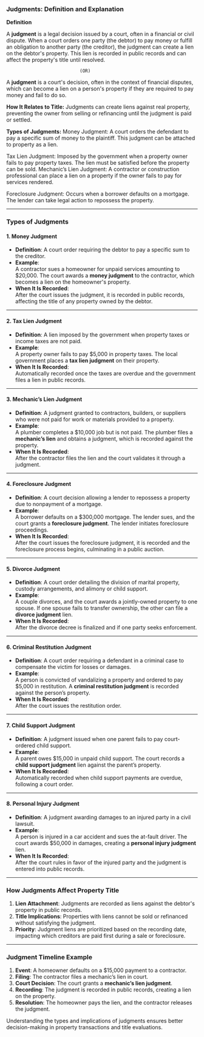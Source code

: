 ### **Judgments: Definition and Explanation**

**Definition**

A **judgment** is a legal decision issued by a court, often in a financial or civil dispute. When a court orders one party (the debtor) to pay money or fulfill an obligation to another party (the creditor), the judgment can create a lien on the debtor's property. This lien is recorded in public records and can affect the property's title until resolved.

                               (OR)
 
A **judgment** is a court's decision, often in the context of financial disputes, which can become a lien on a person's property if they are required to pay money and fail to do so.

**How It Relates to Title:** Judgments can create liens against real property, preventing the owner from selling or refinancing until the judgment is paid or settled.

**Types of Judgments:**
Money Judgment: A court orders the defendant to pay a specific sum of money to the plaintiff. This judgment can be attached to property as a lien.

Tax Lien Judgment: Imposed by the government when a property owner fails to pay property taxes. The lien must be satisfied before the property can be sold.
Mechanic’s Lien Judgment: A contractor or construction professional can place a lien on a property if the owner fails to pay for services rendered.

Foreclosure Judgment: Occurs when a borrower defaults on a mortgage. The lender can take legal action to repossess the property.

---

### **Types of Judgments**

#### **1. Money Judgment**
- **Definition**: A court order requiring the debtor to pay a specific sum to the creditor.
- **Example**:  
  A contractor sues a homeowner for unpaid services amounting to $20,000. The court awards a **money judgment** to the contractor, which becomes a lien on the homeowner's property.
- **When It Is Recorded**:  
  After the court issues the judgment, it is recorded in public records, affecting the title of any property owned by the debtor.

---

#### **2. Tax Lien Judgment**
- **Definition**: A lien imposed by the government when property taxes or income taxes are not paid.
- **Example**:  
  A property owner fails to pay $5,000 in property taxes. The local government places a **tax lien judgment** on their property.
- **When It Is Recorded**:  
  Automatically recorded once the taxes are overdue and the government files a lien in public records.

---

#### **3. Mechanic’s Lien Judgment**
- **Definition**: A judgment granted to contractors, builders, or suppliers who were not paid for work or materials provided to a property.
- **Example**:  
  A plumber completes a $10,000 job but is not paid. The plumber files a **mechanic’s lien** and obtains a judgment, which is recorded against the property.
- **When It Is Recorded**:  
  After the contractor files the lien and the court validates it through a judgment.

---

#### **4. Foreclosure Judgment**
- **Definition**: A court decision allowing a lender to repossess a property due to nonpayment of a mortgage.
- **Example**:  
  A borrower defaults on a $300,000 mortgage. The lender sues, and the court grants a **foreclosure judgment**. The lender initiates foreclosure proceedings.
- **When It Is Recorded**:  
  After the court issues the foreclosure judgment, it is recorded and the foreclosure process begins, culminating in a public auction.

---

#### **5. Divorce Judgment**
- **Definition**: A court order detailing the division of marital property, custody arrangements, and alimony or child support.
- **Example**:  
  A couple divorces, and the court awards a jointly-owned property to one spouse. If one spouse fails to transfer ownership, the other can file a **divorce judgment** lien.
- **When It Is Recorded**:  
  After the divorce decree is finalized and if one party seeks enforcement.

---

#### **6. Criminal Restitution Judgment**
- **Definition**: A court order requiring a defendant in a criminal case to compensate the victim for losses or damages.
- **Example**:  
  A person is convicted of vandalizing a property and ordered to pay $5,000 in restitution. A **criminal restitution judgment** is recorded against the person’s property.
- **When It Is Recorded**:  
  After the court issues the restitution order.

---

#### **7. Child Support Judgment**
- **Definition**: A judgment issued when one parent fails to pay court-ordered child support.
- **Example**:  
  A parent owes $15,000 in unpaid child support. The court records a **child support judgment** lien against the parent’s property.
- **When It Is Recorded**:  
  Automatically recorded when child support payments are overdue, following a court order.

---

#### **8. Personal Injury Judgment**
- **Definition**: A judgment awarding damages to an injured party in a civil lawsuit.
- **Example**:  
  A person is injured in a car accident and sues the at-fault driver. The court awards $50,000 in damages, creating a **personal injury judgment** lien.
- **When It Is Recorded**:  
  After the court rules in favor of the injured party and the judgment is entered into public records.

---

### **How Judgments Affect Property Title**

1. **Lien Attachment**: Judgments are recorded as liens against the debtor's property in public records.  
2. **Title Implications**: Properties with liens cannot be sold or refinanced without satisfying the judgment.  
3. **Priority**: Judgment liens are prioritized based on the recording date, impacting which creditors are paid first during a sale or foreclosure.

---

### **Judgment Timeline Example**

1. **Event**: A homeowner defaults on a $15,000 payment to a contractor.  
2. **Filing**: The contractor files a mechanic’s lien in court.  
3. **Court Decision**: The court grants a **mechanic’s lien judgment**.  
4. **Recording**: The judgment is recorded in public records, creating a lien on the property.  
5. **Resolution**: The homeowner pays the lien, and the contractor releases the judgment.

Understanding the types and implications of judgments ensures better decision-making in property transactions and title evaluations.
